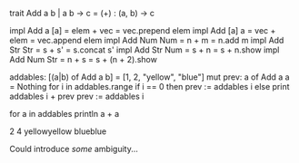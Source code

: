 trait Add a b | a b -> c =
  (+) : (a, b) -> c

impl Add a [a] = elem + vec = vec.prepend elem
impl Add [a] a = vec + elem = vec.append elem
impl Add Num Num = n + m = n.add m
impl Add Str Str = s + s' = s.concat s'
impl Add Str Num = s + n = s + n.show
impl Add Num Str = n + s = s + (n + 2).show

addables: [(a|b) of Add a b] = [1, 2, "yellow", "blue"]
mut prev: a of Add a a = Nothing
for i in addables.range
  if i == 0 then prev := addables i
  else 
    print addables i + prev
    prev := addables i
  
for a in addables
  println a + a

2
4
yellowyellow
blueblue

Could introduce *some* ambiguity...
